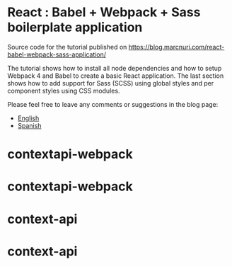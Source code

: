 # React : Babel + Webpack + Sass boilerplate application


Source code for the tutorial published on https://blog.marcnuri.com/react-babel-webpack-sass-application/

The tutorial shows how to install all node dependencies and how to setup Webpack 4 and Babel to create a basic React application. The last section shows how to add support for Sass (SCSS) using global styles and per component styles using CSS modules.

Please feel free to leave any comments or suggestions in the blog page:
 * [English](https://blog.marcnuri.com/react-babel-webpack-sass-application/)
 * [Spanish](https://blog.marcnuri.com/react-babel-webpack-sass-aplicacion-basica/)
# contextapi-webpack
# contextapi-webpack
# context-api
# context-api
